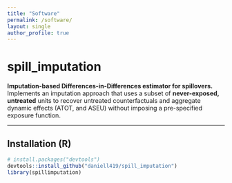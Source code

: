 ```yaml
---
title: "Software"
permalink: /software/
layout: single
author_profile: true
---
```


# spill_imputation

**Imputation-based Differences-in-Differences estimator for spillovers.**  
Implements an imputation approach that uses a subset of **never-exposed, untreated** units to recover untreated counterfactuals and aggregate dynamic effects (ATOT, and ASEU) without imposing a pre-specified exposure function.

---

## Installation (R)

```r
# install.packages("devtools")
devtools::install_github("daniell419/spill_imputation")
library(spillimputation)
```
